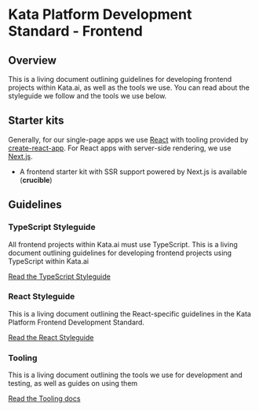 # Kata Platform Development Standard - Frontend

## Overview

This is a living document outlining guidelines for developing frontend projects within Kata.ai, as well as the tools we use. You can read about the styleguide we follow and the tools we use below.

## Starter kits

Generally, for our single-page apps we use [React](https://reactjs.org) with tooling provided by [create-react-app](https://create-react-app.dev/). For React apps with server-side rendering, we use [Next.js](https://nextjs.org/).

- A frontend starter kit with SSR support powered by Next.js is available (**crucible**)

## Guidelines

### TypeScript Styleguide

All frontend projects within Kata.ai must use TypeScript. This is a living document outlining guidelines for developing frontend projects using TypeScript within Kata.ai

[Read the TypeScript Styleguide](./docs/typescript-guidelines.md)

### React Styleguide

This is a living document outlining the React-specific guidelines in the Kata Platform Frontend Development Standard.

[Read the React Styleguide](./docs/react-guidelines.md)

### Tooling

This is a living document outlining the tools we use for development and testing, as well as guides on using them

[Read the Tooling docs](./docs/tooling.md)
